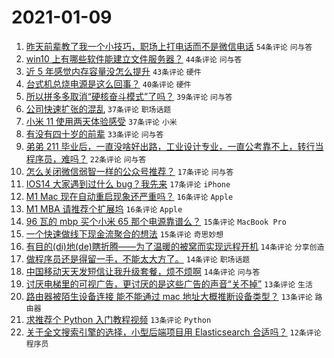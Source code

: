 # 2021-01-09

1. [昨天前辈教了我一个小技巧，职场上打电话而不是微信电话](https://www.v2ex.com/t/743241) `54条评论` `问与答`
1. [win10 上有哪些软件能建立文件服务器？](https://www.v2ex.com/t/743247) `44条评论` `问与答`
1. [近 5 年感觉内存容量没怎么提升](https://www.v2ex.com/t/743337) `43条评论` `硬件`
1. [台式机总烧电源是这么回事？](https://www.v2ex.com/t/743336) `40条评论` `硬件`
1. [所以拼多多取消“硬核奋斗模式”了吗？](https://www.v2ex.com/t/743280) `39条评论` `问与答`
1. [公司快速扩张的混乱](https://www.v2ex.com/t/743238) `37条评论` `职场话题`
1. [小米 11 使用两天体验感受](https://www.v2ex.com/t/743257) `37条评论` `小米`
1. [有没有四十岁的前辈](https://www.v2ex.com/t/743242) `33条评论` `问与答`
1. [弟弟 211 毕业后，一直没啥好出路，工业设计专业，一直公考靠不上，转行当程序员，难吗？](https://www.v2ex.com/t/743322) `22条评论` `问与答`
1. [怎么关闭微信弱智一样的公众号推荐？](https://www.v2ex.com/t/743256) `17条评论` `问与答`
1. [IOS14 大家遇到过什么 bug？我先来](https://www.v2ex.com/t/743244) `17条评论` `iPhone`
1. [M1 Mac 现在自动重启现象还严重吗？](https://www.v2ex.com/t/743405) `16条评论` `Apple`
1. [M1 MBA 请推荐个扩展坞](https://www.v2ex.com/t/743346) `16条评论` `Apple`
1. [96 瓦的 mbp 买个小米 65 那个电源靠谱么？](https://www.v2ex.com/t/743305) `15条评论` `MacBook Pro`
1. [一个快速做线下现金流聚合的想法](https://www.v2ex.com/t/743271) `15条评论` `奇思妙想`
1. [有目的(di)地(de)瞎折腾——为了温暖的被窝而实现远程开机](https://www.v2ex.com/t/743387) `14条评论` `分享创造`
1. [做程序员还是得留一手，不能太大方了。](https://www.v2ex.com/t/743319) `14条评论` `职场话题`
1. [中国移动天天发短信让我升级套餐，烦不烦啊](https://www.v2ex.com/t/743291) `14条评论` `问与答`
1. [讨厌电梯里的可视广告，更讨厌的是这些广告的声音“关不掉”](https://www.v2ex.com/t/743413) `13条评论` `生活`
1. [路由器被陌生设备连接 能不能通过 mac 地址大概推断设备类型？](https://www.v2ex.com/t/743392) `13条评论` `路由器`
1. [求推荐个 Python 入门教程视频](https://www.v2ex.com/t/743239) `13条评论` `Python`
1. [关于全文搜索引擎的选择，小型后端项目用 Elasticsearch 合适吗？](https://www.v2ex.com/t/743402) `12条评论` `程序员`
